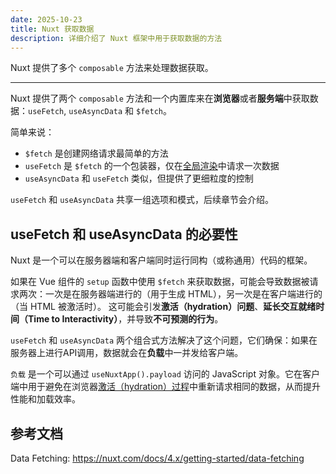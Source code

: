 ```yaml
---
date: 2025-10-23
title: Nuxt 获取数据
description: 详细介绍了 Nuxt 框架中用于获取数据的方法
---
```


Nuxt 提供了多个 `composable` 方法来处理数据获取。

---

Nuxt 提供了两个 `composable` 方法和一个内置库来在**浏览器**或者**服务端**中获取数据：`useFetch`, `useAsyncData` 和 `$fetch`。

简单来说：

- `$fetch` 是创建网络请求最简单的方法
- `useFetch` 是 `$fetch` 的一个包装器，仅在[全局渲染](https://nuxt.com/docs/4.x/guide/concepts/rendering#universal-rendering)中请求一次数据
- `useAsyncData` 和 `useFetch` 类似，但提供了更细粒度的控制

`useFetch` 和 `useAsyncData` 共享一组选项和模式，后续章节会介绍。

## useFetch 和 useAsyncData 的必要性

Nuxt 是一个可以在服务器端和客户端同时运行同构（或称通用）代码的框架。

如果在 Vue 组件的 `setup` 函数中使用 `$fetch` 来获取数据，可能会导致数据被请求两次：一次是在服务器端进行的（用于生成 HTML），另一次是在客户端进行的（当 HTML 被激活时）。
这可能会引发**激活（hydration）问题**、**延长交互就绪时间（Time to Interactivity）**，并导致**不可预测的行为**。

`useFetch` 和 `useAsyncData` 两个组合式方法解决了这个问题，它们确保：如果在服务器上进行API调用，数据就会在**负载**中一并发给客户端。

`负载` 是一个可以通过 `useNuxtApp().payload` 访问的 JavaScript 对象。它在客户端中用于避免在浏览器[激活（hydration）过程](https://nuxt.com/docs/4.x/guide/concepts/rendering#universal-rendering)中重新请求相同的数据，从而提升性能和加载效率。

## 参考文档

Data Fetching: <https://nuxt.com/docs/4.x/getting-started/data-fetching>
